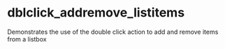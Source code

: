 # dblclick_addremove_listitems
Demonstrates the use of the double click action to add and remove items from a listbox
